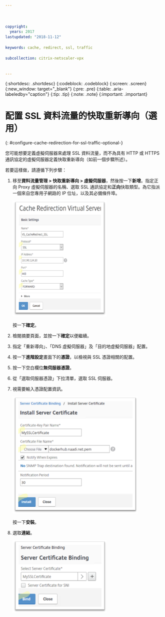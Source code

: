 ```yaml
---



copyright:
  years: 2017
lastupdated: "2018-11-12"

keywords: cache, redirect, ssl, traffic

subcollection: citrix-netscaler-vpx


---
```


{:shortdesc: .shortdesc}
{:codeblock: .codeblock}
{:screen: .screen}
{:new_window: target="_blank"}
{:pre: .pre}
{:table: .aria-labeledby="caption"}
{:tip: .tip}
{:note: .note}
{:important: .important}

# 配置 SSL 資料流量的快取重新導向（選用）
{: #configure-cache-redirection-for-ssl-traffic-optional-}

您可能想要定義虛擬伺服器來處理 SSL 資料流量，而不為具有 HTTP 或 HTTPS 通訊協定的虛擬伺服器定義快取重新導向（如前一個步驟所述）。

若要這樣做，請遵循下列步驟：

1. 移至**資料流量管理 > 快取重新導向 > 虛擬伺服器**，然後按一下**新增**。指定正向 Proxy 虛擬伺服器的名稱、選取 SSL 通訊協定和**正向**快取類型。為它指派一個來自您專用子網路的 IP 位址，以及其必備條件埠。

	<img src="images/fp14.png" alt="圖片" style="width: 300px;"/>

	按一下**確定**。

2. 檢閱摘要頁面，並按一下**確定**以便繼續。
3. 指定「重新導向」、「DNS 虛擬伺服器」及「目的地虛擬伺服器」配置。
4. 按一下**進階設定**畫面下的**憑證**，以檢視與 SSL 憑證相關的配置。
5. 按一下空白欄位**無伺服器憑證**。
6. 從「選取伺服器憑證」下拉清單，選取 SSL 伺服器。
7. 視需要輸入憑證配置資訊。

	<img src="images/fp15.png" alt="圖片" style="width: 400px;"/>

	按一下**安裝**。

8. 選取**連結**。

	<img src="images/fp16.png" alt="圖片" style="width: 300px;"/>
